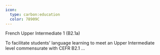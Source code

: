 ```yaml
---
icon:
  type: carbon:education
  color: 78909C
---
```

French Upper Intermediate 1 (B2.1a)

To facilitate students' language learning to meet an Upper Intermediate level commensurate with CEFR B2.1 ... 

